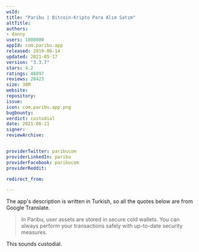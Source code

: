 ```yaml
---
wsId: 
title: "Paribu | Bitcoin-Kripto Para Alım Satım"
altTitle: 
authors:
- danny
users: 1000000
appId: com.paribu.app
released: 2019-06-14
updated: 2021-05-17
version: "3.3.7"
stars: 4.2
ratings: 46897
reviews: 26423
size: 38M
website: 
repository: 
issue: 
icon: com.paribu.app.png
bugbounty: 
verdict: custodial
date: 2021-08-21
signer: 
reviewArchive:


providerTwitter: paribucom
providerLinkedIn: paribu
providerFacebook: paribucom
providerReddit: 

redirect_from:

---
```



The app's description is written in Turkish, so all the quotes below are from Google Translate.

> In Paribu, user assets are stored in secure cold wallets. You can always perform your transactions safely with up-to-date security measures.

This sounds custodial.

